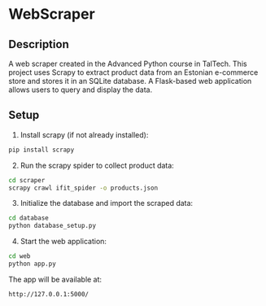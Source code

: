 # WebScraper

## Description

A web scraper created in the Advanced Python course in TalTech. This project uses Scrapy to extract product data from an Estonian e-commerce store and stores it in an SQLite database. A Flask-based web application allows users to query and display the data.

## Setup

1. Install scrapy (if not already installed):
```bash
pip install scrapy
```
2. Run the scrapy spider to collect product data:
```bash
cd scraper
scrapy crawl ifit_spider -o products.json
```
3. Initialize the database and import the scraped data:
```bash
cd database
python database_setup.py
```
4. Start the web application:
```bash
cd web
python app.py
```
The app will be available at:
```bash
http://127.0.0.1:5000/
```
